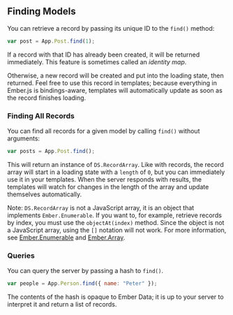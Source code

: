 ## Finding Models

You can retrieve a record by passing its unique ID to the `find()` method:

```js
var post = App.Post.find(1);
```

If a record with that ID has already been created, it will be returned
immediately. This feature is sometimes called an _identity map_.

Otherwise, a new record will be created and put into the loading
state, then returned. Feel free to use this record in templates; because
everything in Ember.js is bindings-aware, templates will automatically
update as soon as the record finishes loading.

### Finding All Records

You can find all records for a given model by calling `find()` without
arguments:

```js
var posts = App.Post.find();
```

This will return an instance of `DS.RecordArray`. Like with records, the
record array will start in a loading state with a `length` of `0`, but
you can immediately use it in your templates. When the server responds
with results, the templates will watch for changes in the length of the
array and update themselves automatically.

Note: `DS.RecordArray` is not a JavaScript array, it is an object that
implements `Ember.Enumerable`. If you want to, for example, retrieve
records by index, you must use the `objectAt(index)` method. Since the
object is not a JavaScript array, using the `[]` notation will not work.
For more information, see [Ember.Enumerable][1] and [Ember.Array][2].

[1]: http://emberjs.com/api/classes/Ember.Enumerable.html
[2]: http://emberjs.com/api/classes/Ember.Array.html

### Queries

You can query the server by passing a hash  to `find()`.

```js
var people = App.Person.find({ name: "Peter" });
```

The contents of the hash is opaque to Ember Data; it is up to your
server to interpret it and return a list of records.
